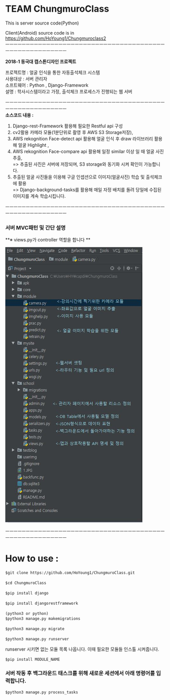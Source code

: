 ﻿# TEAM ChungmuroClass
This is server source code(Python)

Client(Android) source code is in https://github.com/HoYoung1/Chungmuroclass2  
ㅡㅡㅡㅡㅡㅡㅡㅡㅡㅡㅡㅡㅡㅡㅡㅡㅡㅡㅡㅡㅡㅡㅡㅡㅡㅡㅡㅡㅡㅡㅡㅡㅡㅡㅡㅡㅡㅡㅡㅡㅡㅡㅡㅡㅡㅡㅡㅡㅡㅡㅡㅡㅡㅡ  
  
**2018-1 동국대 캡스톤디자인 프로젝트**  

프로젝트명 : 얼굴 인식을 통한 자동출석체크 시스템    
사용대상 : 서버 관리자  
소프트웨어 : Python , Django-Framework  
설명 : 학사시스템이라고 가정, 출석체크 프로세스가 진행되는 웹 서버  

ㅡㅡㅡㅡㅡㅡㅡㅡㅡㅡㅡㅡㅡㅡㅡㅡㅡㅡㅡㅡㅡㅡㅡㅡㅡㅡㅡㅡㅡㅡㅡㅡㅡㅡㅡㅡㅡㅡㅡㅡㅡㅡㅡㅡㅡㅡㅡㅡㅡㅡㅡㅡㅡㅡ  
**소스코드 내용 :**  

1. Django-rest-Framework 활용해 필요한 Restful api 구성 
2. cv2활용 카메라 모듈(1분단위로 촬영 후 AWS S3 Storage저장), 
3. AWS rekognition Face-detect api 활용해 얼굴 인식 후 draw 라이브러리 활용해 얼굴 Highlight , 
4. AWS rekognition Face-compare api 활용해 일정 similar 이상 일 때 얼굴 사진 추출,  
=> 추출된 사진은 서버에 저장되며, S3 storage와 동기화 시켜 확인이 가능합니다.
5. 추출된 얼굴 사진들을 이용해 구글 인셉션으로 이미지(얼굴사진) 학습 및 출석체크에 활용  
=> Django-background-tasks를 활용해 매일 자정 배치를 돌려 당일에 수집된 이미지를 계속 학습시킵니다. 

ㅡㅡㅡㅡㅡㅡㅡㅡㅡㅡㅡㅡㅡㅡㅡㅡㅡㅡㅡㅡㅡㅡㅡㅡㅡㅡㅡㅡㅡㅡㅡㅡㅡㅡㅡㅡㅡㅡㅡㅡㅡㅡㅡㅡㅡㅡㅡㅡㅡㅡㅡㅡㅡㅡ
### 서버 MVC패턴 및 간단 설명 ###
**※ views.py가 controller 역할을 합니다 **
<p>
<img src="2.jpg"  width="300">
</p>


ㅡㅡㅡㅡㅡㅡㅡㅡㅡㅡㅡㅡㅡㅡㅡㅡㅡㅡㅡㅡㅡㅡㅡㅡㅡㅡㅡㅡㅡㅡㅡㅡㅡㅡㅡㅡㅡㅡㅡㅡㅡㅡㅡㅡㅡㅡㅡㅡㅡㅡㅡㅡㅡㅡ
# How to use :
```
$git clone https://github.com/HoYoung1/ChungmuroClass.git

$cd ChungmuroClass

$pip install django

$pip install djangorestframework

(python3 or python)
$python3 manage.py makemigrations

$python3 manage.py migrate

$python3 manage.py runserver
```
runserver 시키면 없는 모듈 목록 나옵니다.
이때 필요한 모듈들 인스톨 시켜줍니다.

```
$pip install MODULE_NAME 
```

### 서버 작동 후 백그라운드 태스크를 위해 새로운 세션에서 아래 명령어를 입력합니다. ### 
```
$python3 manage.py process_tasks
```

